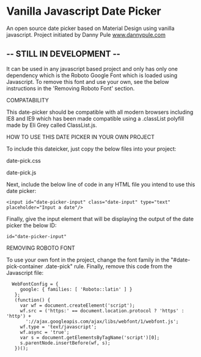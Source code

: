 # Vanilla Javascript Date Picker
An open source date picker based on Material Design using vanilla javascript. 
Project initiated by Danny Pule www.dannypule.com

## -- STILL IN DEVELOPMENT --

 It can be used in any javascript based project and only has only one dependency which is the Roboto Google Font which is loaded using Javascript. To remove this font and use your own, see the below instructions in the 'Removing Roboto Font' section. 
 
COMPATABILITY

This date-picker should be compatible with all modern browsers including IE8 and IE9 which has been made compatible using a .classList polyfill made by Eli Grey called ClassList.js.
 
HOW TO USE THIS DATE PICKER IN YOUR OWN PROJECT

To include this dateicker, just copy the below files into your project:

date-pick.css

date-pick.js

Next, include the below line of code in any HTML file you intend to use this date picker:

````
<input id="date-picker-input" class="date-input" type="text" placeholder="Input a date"/>
````

Finally, give the input element that will be displaying the output of the date picker the below ID:
````
id="date-picker-input" 
````
 
REMOVING ROBOTO FONT 

To use your own font in the project, change the font family in the "#date-pick-container .date-pick" rule. Finally, remove this code from the Javascript file:
 ````
   WebFontConfig = {
      google: { families: [ 'Roboto::latin' ] }
    };
    (function() {
      var wf = document.createElement('script');
      wf.src = ('https:' == document.location.protocol ? 'https' : 'http') +
        '://ajax.googleapis.com/ajax/libs/webfont/1/webfont.js';
      wf.type = 'text/javascript';
      wf.async = 'true';
      var s = document.getElementsByTagName('script')[0];
      s.parentNode.insertBefore(wf, s);
    })();
  ````
